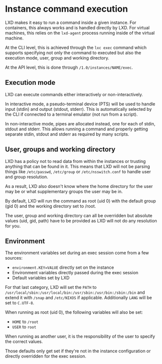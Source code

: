 # Instance command execution
LXD makes it easy to run a command inside a given instance.
For containers, this always works and is handled directly by LXD.
For virtual machines, this relies on the `lxd-agent` process running inside of the virtual machine.

At the CLI level, this is achieved through the `lxc exec` command which
supports specifying not only the command to executed but also the
execution mode, user, group and working directory.

At the API level, this is done through `/1.0/instances/NAME/exec`.

## Execution mode
LXD can execute commands either interactively or non-interactively.

In interactive mode, a pseudo-terminal device (PTS) will be used to handle input (stdin) and output (stdout, stderr).
This is automatically selected by the CLI if connected to a terminal emulator (not run from a script).

In non-interactive mode, pipes are allocated instead, one for each of stdin, stdout and stderr.
This allows running a command and properly getting separate stdin, stdout and stderr as required by many scripts.

## User, groups and working directory
LXD has a policy not to read data from within the instances or trusting anything that can be found in it.
This means that LXD will not be parsing things like `/etc/passwd`, `/etc/group` or `/etc/nsswitch.conf`
to handle user and group resolution.

As a result, LXD also doesn't know where the home directory for the user
may be or what supplementary groups the user may be in.

By default, LXD will run the command as root (uid 0) with the default group (gid 0)
and the working directory set to /root.

The user, group and working directory can all be overridden but absolute values (uid, gid, path)
have to be provided as LXD will not do any resolution for you.

## Environment
The environment variables set during an exec session come from a few sources:
 - `environment.KEY=VALUE` directly set on the instance
 - Environment variables directly passed during the exec session
 - Default variables set by LXD

For that last category, LXD will set the `PATH` to `/usr/local/sbin:/usr/local/bin:/usr/sbin:/usr/bin:/sbin:/bin`
and extend it with `/snap` and `/etc/NIXOS` if applicable.
Additionally `LANG` will be set to `C.UTF-8`.

When running as root (uid 0), the following variables will also be set:
 - `HOME` to `/root`
 - `USER` to `root`

When running as another user, it is the responsibility of the user to specify the correct values.

Those defaults only get set if they're not in the instance configuration or directly overridden for the exec session.
